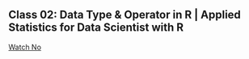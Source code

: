 Class 02: Data Type & Operator in R | Applied Statistics for Data Scientist with R <br>
---
[Watch No](https://youtu.be/RWchtiQBIzI)


